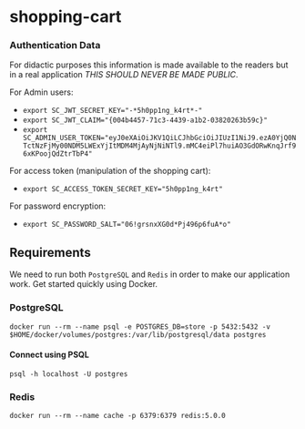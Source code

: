shopping-cart
=============

### Authentication Data

For didactic purposes this information is made available to the readers but in a real application *THIS SHOULD NEVER BE MADE PUBLIC*.

For Admin users:

- `export SC_JWT_SECRET_KEY="-*5h0pp1ng_k4rt*-"`
- `export SC_JWT_CLAIM="{004b4457-71c3-4439-a1b2-03820263b59c}"`
- `export SC_ADMIN_USER_TOKEN="eyJ0eXAiOiJKV1QiLCJhbGciOiJIUzI1NiJ9.ezA0YjQ0NTctNzFjMy00NDM5LWExYjItMDM4MjAyNjNiNTl9.mMC4eiPl7huiAO3GdORwKnqJrf96xKPoojQdZtrTbP4"`

For access token (manipulation of the shopping cart):

- `export SC_ACCESS_TOKEN_SECRET_KEY="5h0pp1ng_k4rt"`

For password encryption:

- `export SC_PASSWORD_SALT="06!grsnxXG0d*Pj496p6fuA*o"`

## Requirements

We need to run both `PostgreSQL` and `Redis` in order to make our application work. Get started quickly using Docker.

### PostgreSQL

```
docker run --rm --name psql -e POSTGRES_DB=store -p 5432:5432 -v $HOME/docker/volumes/postgres:/var/lib/postgresql/data postgres
```

#### Connect using PSQL

```
psql -h localhost -U postgres
```

### Redis

```
docker run --rm --name cache -p 6379:6379 redis:5.0.0
```
